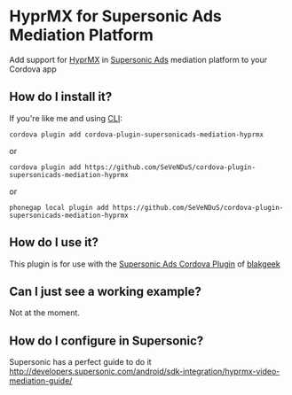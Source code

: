 # HyprMX for Supersonic Ads Mediation Platform
Add support for [HyprMX](https://mediate.hyprmx.com/) in [Supersonic Ads](https://www.supersonic.com/) mediation platform to your Cordova app

## How do I install it? ##

If you're like me and using [CLI](http://cordova.apache.org/):
```
cordova plugin add cordova-plugin-supersonicads-mediation-hyprmx
```

or

```
cordova plugin add https://github.com/SeVeNDuS/cordova-plugin-supersonicads-mediation-hyprmx
```

or

```
phonegap local plugin add https://github.com/SeVeNDuS/cordova-plugin-supersonicads-mediation-hyprmx
```

## How do I use it? ##
This plugin is for use with the [Supersonic Ads Cordova Plugin](https://github.com/blakgeek/cordova-plugin-supersonicads/blob/master/README.md) of [blakgeek](https://github.com/blakgeek)

## Can I just see a working example?
Not at the moment.  

## How do I configure in Supersonic?
Supersonic has a perfect guide to do it 
http://developers.supersonic.com/android/sdk-integration/hyprmx-video-mediation-guide/